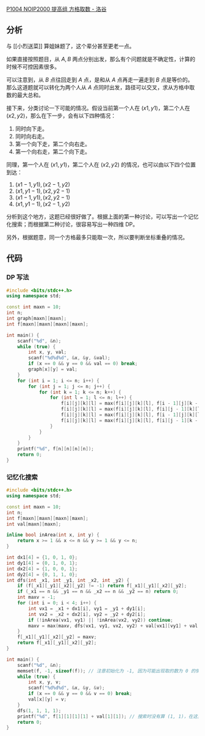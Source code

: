 [P1004 NOIP2000 提高组 方格取数 - 洛谷](https://www.luogu.com.cn/problem/P1004) 
## 分析
与 [[小烈送菜]] 算姐妹题了，这个辈分甚至更老一点。

如果直接按照题目，从 $A, B$ 两点分别出发，那么有个问题就是不确定性，计算的时候不可控因素很多。

可以注意到，从 $B$ 点往回走到 $A$ 点，是和从 $A$ 点再走一遍走到 $B$ 点是等价的。
那么这道题就可以转化为两个人从 $A$ 点同时出发，路径可以交叉，求从方格中取数的最大总和。

接下来，分类讨论一下可能的情况。假设当前第一个人在 $(x1, y1)$，第二个人在 $(x2, y2)$，那么在下一步，会有以下四种情况：
1. 同时向下走。
2. 同时向右走。
3. 第一个向下走，第二个向右走。
4. 第一个向右走，第二个向下走。

同理，第一个人在 $(x1, y1)$，第二个人在 $(x2, y2)$ 的情况，也可以由以下四个位置到达：

1. $(x1 - 1, y1), (x2 - 1, y2)$
2. $(x1, y1 - 1),(x2, y2 - 1)$
3. $(x1 - 1, y1),(x2, y2 - 1)$
4. $(x1, y1 - 1),(x2 - 1, y2)$

分析到这个地方，这题已经很好做了。根据上面的第一种讨论，可以写出一个记忆化搜索；而根据第二种讨论，很容易写出一种四维 DP。

另外，根据题意，同一个方格最多只能取一次，所以要判断坐标重叠的情况。
## 代码
### DP 写法
```cpp
#include <bits/stdc++.h>
using namespace std;

const int maxn = 10;
int n;
int graph[maxn][maxn];
int f[maxn][maxn][maxn][maxn];

int main() {
	scanf("%d", &n);
	while (true) {
		int x, y, val;
		scanf("%d%d%d", &x, &y, &val);
		if (x == 0 && y == 0 && val == 0) break;
		graph[x][y] = val;
	}
	for (int i = 1; i <= n; i++) {
		for (int j = 1; j <= n; j++) {
			for (int k = 1; k <= n; k++) {
				for (int l = 1; l <= n; l++) {
					f[i][j][k][l] = max(f[i][j][k][l], f[i - 1][j][k - 1][l] + graph[i][j] + graph[k][l] * (i != k || j != l)); // 坐标判重，相同坐标只计算一次。
					f[i][j][k][l] = max(f[i][j][k][l], f[i][j - 1][k][l - 1] + graph[i][j] + graph[k][l] * (i != k || j != l));
					f[i][j][k][l] = max(f[i][j][k][l], f[i - 1][j][k][l - 1] + graph[i][j] + graph[k][l] * (i != k || j != l));
					f[i][j][k][l] = max(f[i][j][k][l], f[i][j - 1][k - 1][l] + graph[i][j] + graph[k][l] * (i != k || j != l));
				}
			}
		}
	}
	printf("%d", f[n][n][n][n]);
	return 0;
}
```
### 记忆化搜索
```cpp
#include <bits/stdc++.h>
using namespace std;

const int maxn = 10;
int n;
int f[maxn][maxn][maxn][maxn];
int val[maxn][maxn];

inline bool inArea(int x, int y) {
	return x >= 1 && x <= n && y >= 1 && y <= n;
}

int dx1[4] = {1, 0, 1, 0};
int dy1[4] = {0, 1, 0, 1};
int dx2[4] = {1, 0, 0, 1};
int dy2[4] = {0, 1, 1, 0};
int dfs(int _x1, int _y1, int _x2, int _y2) {
	if (f[_x1][_y1][_x2][_y2] != -1) return f[_x1][_y1][_x2][_y2];
	if (_x1 == n && _y1 == n && _x2 == n && _y2 == n) return 0;
	int maxv = -1;
	for (int i = 0; i < 4; i++) {
		int vx1 = _x1 + dx1[i], vy1 = _y1 + dy1[i];
		int vx2 = _x2 + dx2[i], vy2 = _y2 + dy2[i];
		if (!inArea(vx1, vy1) || !inArea(vx2, vy2)) continue;
		maxv = max(maxv, dfs(vx1, vy1, vx2, vy2) + val[vx1][vy1] + val[vx2][vy2] * (vx1 != vx2 || vy1 != vy2));
	}
	f[_x1][_y1][_x2][_y2] = maxv;
	return f[_x1][_y1][_x2][_y2];
}

int main() {
	scanf("%d", &n);
	memset(f, -1, sizeof(f)); // 注意初始化为 -1, 因为可能出现取的数为 0 的情况
	while (true) {
		int x, y, v;
		scanf("%d%d%d", &x, &y, &v);
		if (x == 0 && y == 0 && v == 0) break;
		val[x][y] = v;
	}
	dfs(1, 1, 1, 1);
	printf("%d", f[1][1][1][1] + val[1][1]); // 搜索时没有算 (1, 1)，在这里加上
	return 0;
}
```
